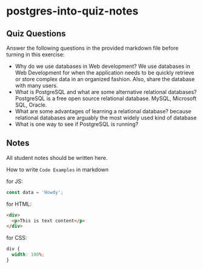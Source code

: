 # postgres-into-quiz-notes

## Quiz Questions

Answer the following questions in the provided markdown file before turning in this exercise:

- Why do we use databases in Web development?
  We use databases in Web Development for when the application needs to be quickly retrieve or store complex data in an organized fashion. Also, share the database with many users.
- What is PostgreSQL and what are some alternative relational databases?
  PostgreSQL is a free open source relational database. MySQL, Microsoft SQL, Oracle.
- What are some advantages of learning a relational database?
  because relational databases are arguably the most widely used kind of database
- What is one way to see if PostgreSQL is running?

## Notes

All student notes should be written here.

How to write `Code Examples` in markdown

for JS:

```javascript
const data = 'Howdy';
```

for HTML:

```html
<div>
  <p>This is text content</p>
</div>
```

for CSS:

```css
div {
  width: 100%;
}
```
